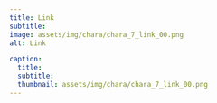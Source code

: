 ```yaml
---
title: Link
subtitle: 
image: assets/img/chara/chara_7_link_00.png
alt: Link

caption:
  title:
  subtitle: 
  thumbnail: assets/img/chara/chara_7_link_00.png
---
```

